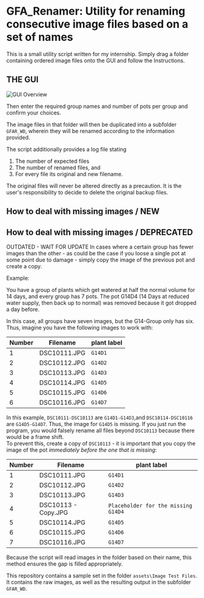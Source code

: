 # GFA_Renamer: Utility for renaming consecutive image files based on a set of names

This  is a small utility script written for my internship. Simply drag a folder containing ordered image files onto the GUI and follow the Instructions.


## THE GUI

![GUI Overview](assets/Documentation/GFA_Renamer%20GUI%20Overview.jpg)


Then enter the required group names and number of pots per group and confirm your choices. 

The image files in that folder will then be duplicated into a subfolder `GFAR_WD`, wherein they will be renamed according to the information provided.

The script additionally provides a log file stating
1. The number of expected files
2. The number of renamed files, and
3. For every file its original and new filename.

The original files will never be altered directly as a precaution. It is the user's responsibility to decide to delete the original backup files.

## How to deal with missing images / NEW

## How to deal with missing images / DEPRECATED
OUTDATED - WAIT FOR UPDATE
In cases where a certain group has fewer images than the other - as could be the case if you loose a single pot at some point due to damage - simply copy the image of the previous pot and create a copy.

Example:

You have a group of plants which get watered at half the normal volume for 14 days, and every group has 7 pots.
The pot G14D4 (14 Days at reduced water supply, then back up to normal) was removed because it got dropped a day before. 

In this case, all groups have seven images, but the G14-Group only has six. Thus, imagine you have the following images to work with:


| Number | Filename        | plant label                         |
| ------ | --------------- | ----------------------------------- |
| 1      | DSC10111.JPG        | `G14D1`                             |
| 2      | DSC10112.JPG        | `G14D2`                             |
| 3      | DSC10113.JPG        | `G14D3`                             |
| 4      | DSC10114.JPG        | `G14D5`                             |
| 5      | DSC10115.JPG        | `G14D6`                             |
| 6      | DSC10116.JPG        | `G14D7`                             |

In this example, `DSC10111-DSC10113` are `G14D1-G14D3`,and `DSC10114-DSC10116` are `G14D5-G14D7`. Thus, the image for `G14D5` is missing. If you just run the program, you would falsely rename all files beyond `DSC10113` because there would be a frame shift.  
To prevent this, create a copy of `DSC10113` - it is important that you copy the image of the pot _immediately before the one that is missing_:

| Number | Filename        | plant label                         |
| ------ | --------------- | ----------------------------------- |
| 1      | DSC10111.JPG        | `G14D1`                             |
| 2      | DSC10112.JPG        | `G14D2`                             |
| 3      | DSC10113.JPG        | `G14D3`                             |
| 4      | DSC10113 - Copy.JPG | `Placeholder for the missing G14D4` |
| 5      | DSC10114.JPG        | `G14D5`                             |
| 6      | DSC10115.JPG        | `G14D6`                             |
| 7      | DSC10116.JPG        | `G14D7`                             |


Because the script will read images in the folder based on their name, this method ensures the gap is filled appropriately.

This repository contains a sample set in the folder `assets\Image Test Files`. It contains the raw images, as well as the resulting output in the subfolder `GFAR_WD`.



